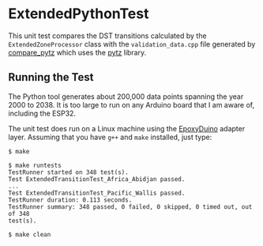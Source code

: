# ExtendedPythonTest

This unit test compares the DST transitions calculated by the
`ExtendedZoneProcessor` class with the `validation_data.cpp` file generated by
[compare_pytz](https://github.com/bxparks/AceTimeTools/tree/master/compare_pytz)
which uses the [pytz](https://pypi.org/project/pytz/) library.

## Running the Test

The Python tool generates about 200,000 data points spanning the year 2000 to
2038. It is too large to run on any Arduino board that I am aware of, including
the ESP32.

The unit test does run on a Linux machine using the
[EpoxyDuino](https://github.com/bxparks/EpoxyDuino) adapter layer.
Assuming that you have `g++` and `make` installed, just type:

```
$ make

$ make runtests
TestRunner started on 348 test(s).
Test ExtendedTransitionTest_Africa_Abidjan passed.
...
Test ExtendedTransitionTest_Pacific_Wallis passed.
TestRunner duration: 0.113 seconds.
TestRunner summary: 348 passed, 0 failed, 0 skipped, 0 timed out, out of 348
test(s).

$ make clean
```
